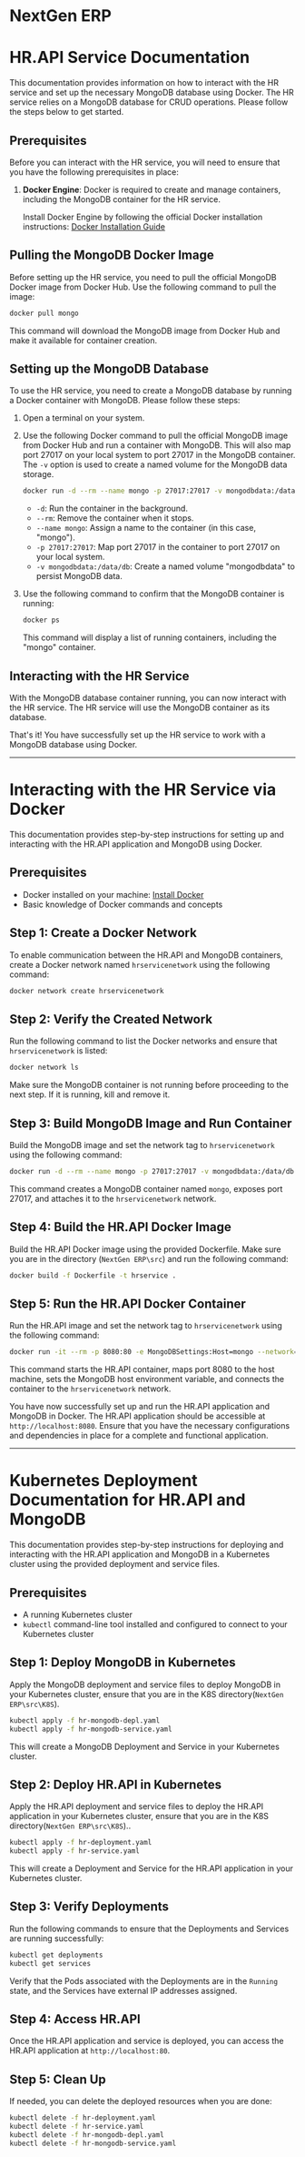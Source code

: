 # NextGen ERP

# HR.API Service Documentation

This documentation provides information on how to interact with the HR service and set up the necessary MongoDB database using Docker.
The HR service relies on a MongoDB database for CRUD operations. Please follow the steps below to get started.

## Prerequisites

Before you can interact with the HR service, you will need to ensure that you have the following prerequisites in place:

1. **Docker Engine**: Docker is required to create and manage containers, including the MongoDB container for the HR service.

    Install Docker Engine by following the official Docker installation instructions: [Docker Installation Guide](https://docs.docker.com/get-docker/)

## Pulling the MongoDB Docker Image

Before setting up the HR service, you need to pull the official MongoDB Docker image from Docker Hub. Use the following command to pull the image:

```bash
docker pull mongo
```

This command will download the MongoDB image from Docker Hub and make it available for container creation.

## Setting up the MongoDB Database

To use the HR service, you need to create a MongoDB database by running a Docker container with MongoDB. Please follow these steps:

1. Open a terminal on your system.

2. Use the following Docker command to pull the official MongoDB image from Docker Hub and run a container with MongoDB. This will also map port 27017 on your local system to port 27017 in the MongoDB container. The `-v` option is used to create a named volume for the MongoDB data storage.

    ```bash
    docker run -d --rm --name mongo -p 27017:27017 -v mongodbdata:/data/db mongo
    ```

    - `-d`: Run the container in the background.
    - `--rm`: Remove the container when it stops.
    - `--name mongo`: Assign a name to the container (in this case, "mongo").
    - `-p 27017:27017`: Map port 27017 in the container to port 27017 on your local system.
    - `-v mongodbdata:/data/db`: Create a named volume "mongodbdata" to persist MongoDB data.

3. Use the following command to confirm that the MongoDB container is running:

    ```bash
    docker ps
    ```

    This command will display a list of running containers, including the "mongo" container.

## Interacting with the HR Service

With the MongoDB database container running, you can now interact with the HR service. The HR service will use the MongoDB container as its database.

That's it! You have successfully set up the HR service to work with a MongoDB database using Docker.

-------------------------------------------------------------------------------------------------------------

# Interacting with the HR Service via Docker

This documentation provides step-by-step instructions for setting up and interacting with the HR.API application and MongoDB using Docker.

## Prerequisites

- Docker installed on your machine: [Install Docker](https://docs.docker.com/get-docker/)
- Basic knowledge of Docker commands and concepts

## Step 1: Create a Docker Network

To enable communication between the HR.API and MongoDB containers, create a Docker network named `hrservicenetwork` using the following command:

```bash
docker network create hrservicenetwork
```

## Step 2: Verify the Created Network

Run the following command to list the Docker networks and ensure that `hrservicenetwork` is listed:

```bash
docker network ls
```

Make sure the MongoDB container is not running before proceeding to the next step. If it is running, kill and remove it. 

## Step 3: Build MongoDB Image and Run Container

Build the MongoDB image and set the network tag to `hrservicenetwork` using the following command:

```bash
docker run -d --rm --name mongo -p 27017:27017 -v mongodbdata:/data/db --network=hrservicenetwork mongo
```

This command creates a MongoDB container named `mongo`, exposes port 27017, and attaches it to the `hrservicenetwork` network.

## Step 4: Build the HR.API Docker Image

Build the HR.API Docker image using the provided Dockerfile. Make sure you are in the directory (`NextGen ERP\src`) and run the following command:

```bash
docker build -f Dockerfile -t hrservice .
```

## Step 5: Run the HR.API Docker Container

Run the HR.API image and set the network tag to `hrservicenetwork` using the following command:

```bash
docker run -it --rm -p 8080:80 -e MongoDBSettings:Host=mongo --network=hrservicenetwork hrservice
```

This command starts the HR.API container, maps port 8080 to the host machine, sets the MongoDB host environment variable, and connects the container to the `hrservicenetwork` network.

You have now successfully set up and run the HR.API application and MongoDB in Docker. The HR.API application should be accessible at `http://localhost:8080`.
Ensure that you have the necessary configurations and dependencies in place for a complete and functional application.

-------------------------------------------------------------------------------------------------------------

# Kubernetes Deployment Documentation for HR.API and MongoDB

This documentation provides step-by-step instructions for deploying and interacting with the HR.API application and MongoDB in a Kubernetes cluster using the provided deployment and service files.

## Prerequisites

- A running Kubernetes cluster
- `kubectl` command-line tool installed and configured to connect to your Kubernetes cluster

## Step 1: Deploy MongoDB in Kubernetes

Apply the MongoDB deployment and service files to deploy MongoDB in your Kubernetes cluster, ensure that you are in the K8S directory(`NextGen ERP\src\K8S`).

```bash
kubectl apply -f hr-mongodb-depl.yaml
kubectl apply -f hr-mongodb-service.yaml
```

This will create a MongoDB Deployment and Service in your Kubernetes cluster.

## Step 2: Deploy HR.API in Kubernetes

Apply the HR.API deployment and service files to deploy the HR.API application in your Kubernetes cluster, ensure that you are in the K8S directory(`NextGen ERP\src\K8S`)..

```bash
kubectl apply -f hr-deployment.yaml
kubectl apply -f hr-service.yaml
```

This will create a Deployment and Service for the HR.API application in your Kubernetes cluster.

## Step 3: Verify Deployments

Run the following commands to ensure that the Deployments and Services are running successfully:

```bash
kubectl get deployments
kubectl get services
```

Verify that the Pods associated with the Deployments are in the `Running` state, and the Services have external IP addresses assigned.

## Step 4: Access HR.API

Once the HR.API application and service is deployed, you can access the HR.API application at `http://localhost:80`.

## Step 5: Clean Up

If needed, you can delete the deployed resources when you are done:

```bash
kubectl delete -f hr-deployment.yaml
kubectl delete -f hr-service.yaml
kubectl delete -f hr-mongodb-depl.yaml
kubectl delete -f hr-mongodb-service.yaml
```